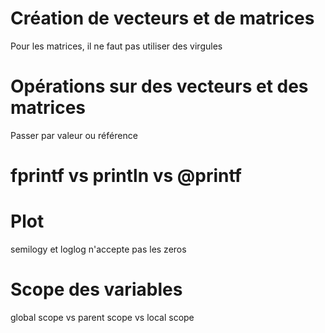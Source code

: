 # Création de vecteurs et de matrices
Pour les matrices, il ne faut pas utiliser des virgules


# Opérations sur des vecteurs et des matrices

Passer par valeur ou référence

# fprintf vs println vs @printf

# Plot

semilogy et loglog n'accepte pas les zeros

# Scope des variables

global scope vs parent scope vs local scope
